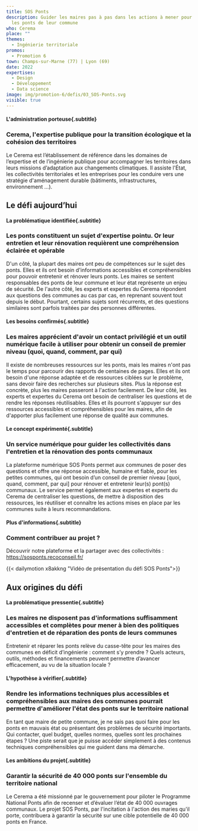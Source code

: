 ```yaml
---
title: SOS Ponts
description: Guider les maires pas à pas dans les actions à mener pour préserver
  les ponts de leur commune
who: Cerema
place: ""
themes:
  - Ingénierie territoriale
promos:
  - Promotion 6
town: Champs-sur-Marne (77) | Lyon (69)
date: 2022
expertises:
  - Design
  - Développement
  - Data science
image: img/promotion-6/defis/03_SOS-Ponts.svg
visible: true
---
```

#### L'administration porteuse{.subtitle}
### Cerema, l'expertise publique pour la transition écologique et la cohésion des territoires
Le Cerema est l’établissement de référence dans les domaines de l’expertise et de l’ingénierie publique pour accompagner les territoires dans leurs missions d’adaptation aux changements climatiques. Il assiste l'État, les collectivités territoriales et les entreprises pour les conduire vers une stratégie d'aménagement durable (bâtiments, infrastructures, environnement …).

## Le défi aujourd’hui

#### La problématique identifiée{.subtitle}
### Les ponts constituent un sujet d'expertise pointu. Or leur entretien et leur rénovation requièrent une compréhension éclairée et opérable
D'un côté, la plupart des maires ont peu de compétences sur le sujet des ponts. Elles et ils ont besoin d'informations accessibles et compréhensibles pour pouvoir entretenir et rénover leurs ponts. Les maires se sentent responsables des ponts de leur commune et leur état représente un enjeu de sécurité.
De l'autre côté, les experts et expertes du Cerema répondent aux questions des communes au cas par cas, en reprenant souvent tout depuis le début. Pourtant, certains sujets sont récurrents, et des questions similaires sont parfois traitées par des personnes différentes.

#### Les besoins confirmés{.subtitle}
### Les maires apprécient d'avoir un contact privilégié et un outil numérique facile à utiliser pour obtenir un conseil de premier niveau (quoi, quand, comment, par qui) 
Il existe de nombreuses ressources sur les ponts, mais les maires n'ont pas le temps pour parcourir des rapports de centaines de pages. Elles et ils ont besoin d'une réponse adaptée et de ressources ciblées sur le problème, sans devoir faire des recherches sur plusieurs sites. Plus la réponse est concrète, plus les maires passeront à l'action facilement.
De leur côté, les experts et expertes du Cerema ont besoin de centraliser les questions et de rendre les réponses réutilisables. Elles et ils pourront s'appuyer sur des ressources accessibles et compréhensibles pour les maires, afin de d'apporter plus facilement une réponse de qualité aux communes.

#### Le concept expérimenté{.subtitle}
### Un service numérique pour guider les collectivités dans l'entretien et la rénovation des ponts communaux
La plateforme numérique SOS Ponts permet aux communes de poser des questions et offre une réponse accessible, humaine et fiable, pour les petites communes, qui ont besoin d’un conseil de premier niveau [quoi, quand, comment, par qui] pour rénover et entretenir leur(s) pont(s) communaux. Le service permet également aux expertes et experts du Cerema de centraliser les questions, de mettre à disposition des ressources, les réutiliser et connaître les actions mises en place par les communes suite à leurs recommandations.

#### Plus d'informations{.subtitle}
### Comment contribuer au projet ?
Découvrir notre plateforme et la partager avec des collectivités : https://sosponts.recoconseil.fr/

{{< dailymotion x8akkng "Vidéo de présentation du défi SOS Ponts">}}

## Aux origines du défi

#### La problématique pressentie{.subtitle}
### Les maires ne disposent pas d'informations suffisamment accessibles et complètes pour mener à bien des politiques d'entretien et de réparation des ponts de leurs communes
Entretenir et réparer les ponts relève du casse-tête pour les maires des communes en déficit d’ingénierie : comment s’y prendre ? Quels acteurs, outils, méthodes et financements peuvent permettre d’avancer efficacement, au vu de la situation locale ?

#### L'hypothèse à vérifier{.subtitle}
### Rendre les informations techniques plus accessibles et compréhensibles aux maires des communes pourrait permettre d'améliorer l'état des ponts sur le territoire national
En tant que maire de petite commune, je ne sais pas quoi faire pour les ponts en mauvais état ou présentant des problèmes de sécurité importants. Qui contacter, quel budget, quelles normes, quelles sont les prochaines étapes ? Une piste serait que je puisse accéder simplement à des contenus techniques compréhensibles qui me guident dans ma démarche.

#### Les ambitions du projet{.subtitle}
### Garantir la sécurité de 40 000 ponts sur l'ensemble du territoire national
Le Cerema a été missionné par le gouvernement pour piloter le Programme National Ponts afin de recenser et d’évaluer l’état de 40 000 ouvrages communaux. Le projet SOS Ponts, par l'incitation à l'action des maries qu'il porte, contribuera à garantir la sécurité sur une cible potentielle de 40 000 ponts en France.